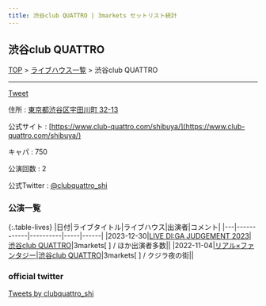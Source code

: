 ```yaml
---
title: 渋谷club QUATTRO | 3markets セットリスト統計
---
```

## 渋谷club QUATTRO

[TOP](/setlist/) > [ライブハウス一覧](livehouses.html) > 渋谷club QUATTRO

___

<a href="https://twitter.com/share?ref_src=twsrc%5Etfw" data-text="3markets[ ]セットリスト > 渋谷club QUATTRO" class="twitter-share-button" data-via="3markets" data-hashtags="3markets" data-related="3markets" data-show-count="false">Tweet</a>

住所
:    <a href="https://www.google.co.jp/maps/search/%E6%9D%B1%E4%BA%AC%E9%83%BD%E6%B8%8B%E8%B0%B7%E5%8C%BA%E5%AE%87%E7%94%B0%E5%B7%9D%E7%94%BA%2032-13" rel="noopener noreferrer" target="_blank">東京都渋谷区宇田川町 32-13</a>

公式サイト
:    [https://www.club-quattro.com/shibuya/](https://www.club-quattro.com/shibuya/)

キャパ
:    750

公演回数
: 2


公式Twitter
: <a href="https://twitter.com/clubquattro_shi">@clubquattro_shi</a>


### 公演一覧

{:.table-lives}
|日付|ライブタイトル|ライブハウス|出演者|コメント|
|---|------------|----------|-----|------|
|<span class="nowrap">2023-12-30</span>|[LIVE DI:GA JUDGEMENT 2023](live098.html)|[渋谷club QUATTRO](livehouse002.html)|3markets[ ] / ほか出演者多数||
|<span class="nowrap">2022-11-04</span>|[リアル×ファンタジー](live037.html)|[渋谷club QUATTRO](livehouse002.html)|3markets[ ] / クジラ夜の街||




### official twitter

<a class="twitter-timeline" href="https://twitter.com/clubquattro_shi?ref_src=twsrc%5Etfw">Tweets by clubquattro_shi</a> <script async src="https://platform.twitter.com/widgets.js" charset="utf-8"></script>


<script async src="https://platform.twitter.com/widgets.js" charset="utf-8"></script>